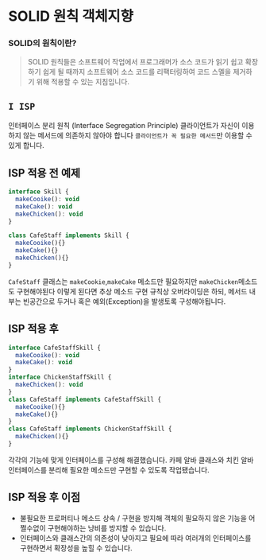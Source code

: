 # SOLID 원칙 객체지향

### SOLID의 원칙이란?
> SOLID 원칙들은 소프트웨어 작업에서 프로그래머가 소스 코드가 읽기 쉽고 확장하기 쉽게 될 때까지 소프트웨어 소스 코드를 리팩터링하여 코드 스멜을 제거하기 위해 적용할 수 있는 지침입니다.

## `I ISP`
인터페이스 분리 원칙 (Interface Segregation Principle)
클라이언트가 자신이 이용하지 않는 메서드에 의존하지 않아야 합니다 `클라이언트가 꼭 필요한 메서드`만 이용할 수 있게 합니다.

## ISP 적용 전 예제
```js
interface Skill {
  makeCooike(): void
  makeCake(): void
  makeChicken(): void
}

class CafeStaff implements Skill {
  makeCooike(){}
  makeCake(){}
  makeChicken(){}
}
```
`CafeStaff` 클래스는 `makeCookie`,`makeCake` 메소드만 필요하지만 `makeChicken`메소드도 구현해야된다 이렇게 된다면 추상 메소드 구현 규칙상 오버라이딩은 하되, 메서드 내부는 빈공간으로 두거나 혹은 예외(Exception)을 발생토록 구성해야됩니다.


## ISP 적용 후
```js
interface CafeStaffSkill {
  makeCooike(): void
  makeCake(): void
}
interface ChickenStaffSkill {
  makeChicken(): void
}
class CafeStaff implements CafeStaffSkill {
  makeCooike(){}
  makeCake(){}
}
class CafeStaff implements ChickenStaffSkill {
  makeChicken(){}
}
```
각각의 기능에 맞게 인터페이스를 구성해 해결했습니다.
카페 알바 클래스와 치킨 알바 인터페이스를 분리해 필요한 메소드만 구현할 수 있도록 작업됐습니다.

## ISP 적용 후 이점
- 불필요한 프로퍼티나 메소드 상속 / 구현을 방지해 객체의 필요하지 않은 기능을 어쩔수없이 구현해야하는 낭비를 방지할 수 있습니다.
- 인터페이스와 클래스간의 의존성이 낮아지고 필요에 따라 여러개의 인터페이스를 구현하면서 확장성을 높힐 수 있습니다.